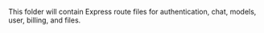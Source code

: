 This folder will contain Express route files for authentication, chat, models, user, billing, and files.
